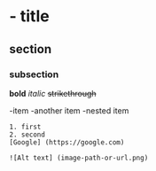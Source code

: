 # - title
## section 
### subsection

**bold** 
*italic*
~~strikethrough~~

-item
-another item
    -nested item

    1. first
    2. second
    [Google] (https://google.com)

    ![Alt text] (image-path-or-url.png)

